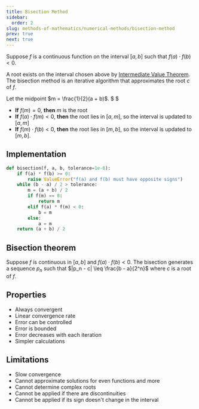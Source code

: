 ```yaml
---
title: Bisection Method
sidebar:
  order: 2
slug: methods-of-mathematics/numerical-methods/bisection-method
prev: true
next: true
---
```


Suppose $f$ is a continuous function on the interval $[a, b]$ such that
$f(a) \cdot f(b) < 0$.

A root exists on the interval chosen above by
[Intermediate Value Theorem](https://s1.sahithyan.dev/mathematics/real-analysis/continuity-theorems/#intermediate-value-theorem).
The bisection method is an iterative algorithm that approximates the root $c$ of
$f$.

Let the midpoint $m = \frac{1}{2}(a + b)$. $ $

- **If** $f(m) = 0$, **then** $m$ is the root
- **If** $f(a) \cdot f(m) < 0$, **then** the root lies in $[a, m]$, so the
  interval is updated to $[a, m]$
- **If** $f(m) \cdot f(b) < 0$, **then** the root lies in $[m, b]$, so the
  interval is updated to $[m, b]$.

## Implementation

```py
def bisection(f, a, b, tolerance=1e-6):
    if f(a) * f(b) >= 0:
        raise ValueError("f(a) and f(b) must have opposite signs")
    while (b - a) / 2 > tolerance:
        m = (a + b) / 2
        if f(m) == 0:
            return m
        elif f(a) * f(m) < 0:
            b = m
        else:
            a = m
    return (a + b) / 2
```

## Bisection theorem

Suppose $f$ is continuous in $[a, b]$ and $f(a) \cdot f(b) < 0$. The bisection
generates a sequence $p_n$ such that $|p_n - c| \leq \frac{b - a}{2^n}$ where
$c$ is a root of $f$.

## Properties

- Always convergent
- Linear convergence rate
- Error can be controlled
- Error is bounded
- Error decreases with each iteration
- Simpler calculations

## Limitations

- Slow convergence
- Cannot approximate solutions for even functions and more
- Cannot determine complex roots
- Cannot be applied if there are discontinuities
- Cannot be applied if its sign doesn't change in the interval
